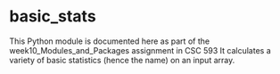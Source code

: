 # basic_stats
This Python module is documented here as part of the week10_Modules_and_Packages assignment in CSC 593
It calculates a variety of basic statistics (hence the name) on an input array.
